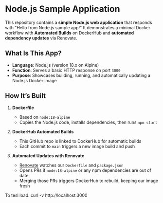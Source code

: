 # Node.js Sample Application

This repository contains a **simple Node.js web application** that responds with "Hello from Node.js sample app!" It demonstrates a minimal Docker workflow with **Automated Builds** on DockerHub and **automated dependency updates** via Renovate.

## What Is This App?

- **Language**: Node.js (version 18.x on Alpine)
- **Function**: Serves a basic HTTP response on port `3000`
- **Purpose**: Showcases building, running, and automatically updating a Node.js Docker image

## How It’s Built

1. **Dockerfile**  
   - Based on `node:18-alpine`  
   - Copies the Node.js code, installs dependencies, then runs `npm start`

2. **DockerHub Automated Builds**  
   - This GitHub repo is linked to DockerHub for automatic builds  
   - Each commit to `main` triggers a new image build and push

3. **Automated Updates with Renovate**  
   - [Renovate](https://github.com/marketplace/renovate) watches our `Dockerfile` and `package.json`  
   - Opens PRs if `node:18-alpine` or any npm dependencies are out of date  
   - Merging those PRs triggers DockerHub to rebuild, keeping our image fresh

To tesl load:
curl -v http://localhost:3000


